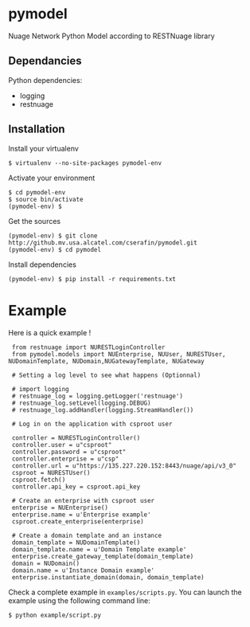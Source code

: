 pymodel
=======

Nuage Network Python Model according to RESTNuage library

Dependancies
------------

Python dependencies:
* logging
* restnuage


Installation
------------

Install your virtualenv

    $ virtualenv --no-site-packages pymodel-env

Activate your environment

    $ cd pymodel-env
    $ source bin/activate
    (pymodel-env) $

Get the sources

    (pymodel-env) $ git clone http://github.mv.usa.alcatel.com/cserafin/pymodel.git
    (pymodel-env) $ cd pymodel

Install dependencies

    (pymodel-env) $ pip install -r requirements.txt


Example
=======

Here is a quick example !

     from restnuage import NURESTLoginController
     from pymodel.models import NUEnterprise, NUUser, NURESTUser, NUDomainTemplate, NUDomain,NUGatewayTemplate, NUGateway

     # Setting a log level to see what happens (Optionnal)

     # import logging
     # restnuage_log = logging.getLogger('restnuage')
     # restnuage_log.setLevel(logging.DEBUG)
     # restnuage_log.addHandler(logging.StreamHandler())

     # Log in on the application with csproot user

     controller = NURESTLoginController()
     controller.user = u"csproot"
     controller.password = u"csproot"
     controller.enterprise = u"csp"
     controller.url = u"https://135.227.220.152:8443/nuage/api/v3_0"
     csproot = NURESTUser()
     csproot.fetch()
     controller.api_key = csproot.api_key

     # Create an enterprise with csproot user
     enterprise = NUEnterprise()
     enterprise.name = u'Enterprise example'
     csproot.create_enterprise(enterprise)

     # Create a domain template and an instance
     domain_template = NUDomainTemplate()
     domain_template.name = u'Domain Template example'
     enterprise.create_gateway_template(domain_template)
     domain = NUDomain()
     domain.name = u'Instance Domain example'
     enterprise.instantiate_domain(domain, domain_template)


Check a complete example in `examples/scripts.py`. You can launch the example using the following command line:

    $ python example/script.py